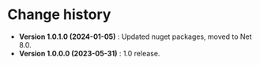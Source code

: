 # Change history

* **Version 1.0.1.0 (2024-01-05)** : Updated nuget packages, moved to Net 8.0.
* **Version 1.0.0.0 (2023-05-31)** : 1.0 release.